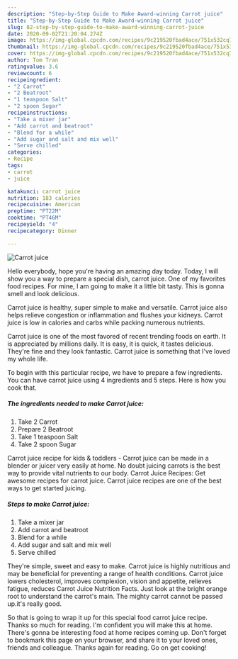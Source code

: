 ```yaml
---
description: "Step-by-Step Guide to Make Award-winning Carrot juice"
title: "Step-by-Step Guide to Make Award-winning Carrot juice"
slug: 82-step-by-step-guide-to-make-award-winning-carrot-juice
date: 2020-09-02T21:20:04.274Z
image: https://img-global.cpcdn.com/recipes/9c219520fbad4ace/751x532cq70/carrot-juice-recipe-main-photo.jpg
thumbnail: https://img-global.cpcdn.com/recipes/9c219520fbad4ace/751x532cq70/carrot-juice-recipe-main-photo.jpg
cover: https://img-global.cpcdn.com/recipes/9c219520fbad4ace/751x532cq70/carrot-juice-recipe-main-photo.jpg
author: Tom Tran
ratingvalue: 3.6
reviewcount: 6
recipeingredient:
- "2 Carrot"
- "2 Beatroot"
- "1 teaspoon Salt"
- "2 spoon Sugar"
recipeinstructions:
- "Take a mixer jar"
- "Add carrot and beatroot"
- "Blend for a while"
- "Add sugar and salt and mix well"
- "Serve chilled"
categories:
- Recipe
tags:
- carrot
- juice

katakunci: carrot juice 
nutrition: 183 calories
recipecuisine: American
preptime: "PT22M"
cooktime: "PT46M"
recipeyield: "4"
recipecategory: Dinner

---
```



![Carrot juice](https://img-global.cpcdn.com/recipes/9c219520fbad4ace/751x532cq70/carrot-juice-recipe-main-photo.jpg)

Hello everybody, hope you're having an amazing day today. Today, I will show you a way to prepare a special dish, carrot juice. One of my favorites food recipes. For mine, I am going to make it a little bit tasty. This is gonna smell and look delicious.

Carrot juice is healthy, super simple to make and versatile. Carrot juice also helps relieve congestion or inflammation and flushes your kidneys. Carrot juice is low in calories and carbs while packing numerous nutrients.

Carrot juice is one of the most favored of recent trending foods on earth. It is appreciated by millions daily. It is easy, it is quick, it tastes delicious. They're fine and they look fantastic. Carrot juice is something that I've loved my whole life.


To begin with this particular recipe, we have to prepare a few ingredients. You can have carrot juice using 4 ingredients and 5 steps. Here is how you cook that.

<!--inarticleads1-->

##### The ingredients needed to make Carrot juice:

1. Take 2 Carrot
1. Prepare 2 Beatroot
1. Take 1 teaspoon Salt
1. Take 2 spoon Sugar


Carrot juice recipe for kids &amp; toddlers - Carrot juice can be made in a blender or juicer very easily at home. No doubt juicing carrots is the best way to provide vital nutrients to our body. Carrot Juice Recipes: Get awesome recipes for carrot juice. Carrot juice recipes are one of the best ways to get started juicing. 

<!--inarticleads2-->

##### Steps to make Carrot juice:

1. Take a mixer jar
1. Add carrot and beatroot
1. Blend for a while
1. Add sugar and salt and mix well
1. Serve chilled


They&#39;re simple, sweet and easy to make. Carrot juice is highly nutritious and may be beneficial for preventing a range of health conditions. Carrot juice lowers cholesterol, improves complexion, vision and appetite, relieves fatigue, reduces Carrot Juice Nutrition Facts. Just look at the bright orange root to understand the carrot&#39;s main. The mighty carrot cannot be passed up.it&#39;s really good. 

So that is going to wrap it up for this special food carrot juice recipe. Thanks so much for reading. I'm confident you will make this at home. There's gonna be interesting food at home recipes coming up. Don't forget to bookmark this page on your browser, and share it to your loved ones, friends and colleague. Thanks again for reading. Go on get cooking!
